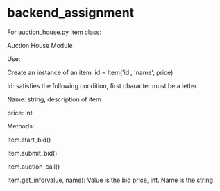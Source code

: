 # backend_assignment

For auction_house.py Item class: 


Auction House Module


Use:


Create an instance of an item:  id = Item('id', 'name', price)


Id: satisfies the following condition, first character must be a letter


Name: string, description of item


price: int


Methods:


Item.start_bid()


Item.submit_bid()


Item.auction_call()


Item.get_info(value, name): Value is the bid price, int. Name is the string
